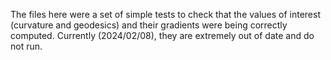 The files here were a set of simple tests to check that the values of interest (curvature and geodesics) and their gradients were being correctly computed. Currently (2024/02/08), they are extremely out of date and do not run.
